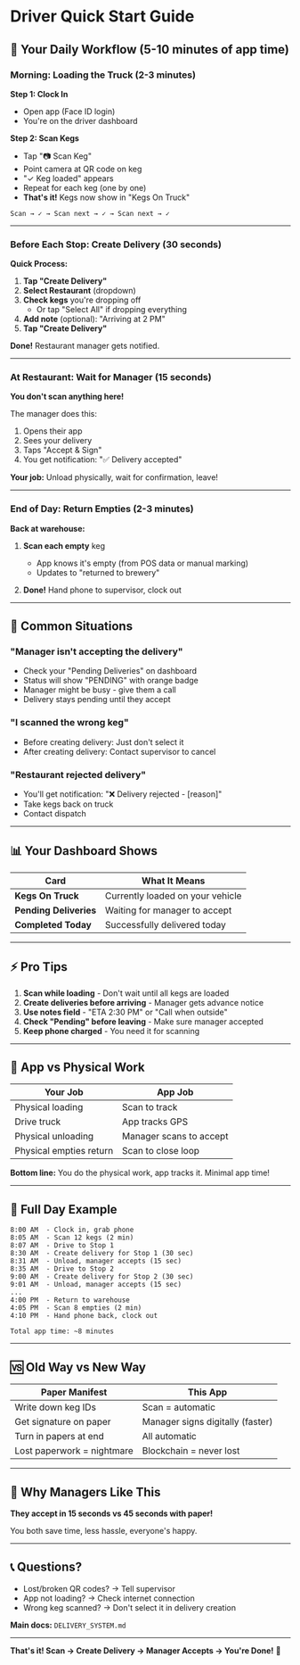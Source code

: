 # Driver Quick Start Guide

## 📱 Your Daily Workflow (5-10 minutes of app time)

### Morning: Loading the Truck (2-3 minutes)

**Step 1: Clock In**
- Open app (Face ID login)
- You're on the driver dashboard

**Step 2: Scan Kegs**
- Tap "📷 Scan Keg"
- Point camera at QR code on keg
- "✓ Keg loaded" appears
- Repeat for each keg (one by one)
- **That's it!** Kegs now show in "Kegs On Truck"

```
Scan → ✓ → Scan next → ✓ → Scan next → ✓
```

---

### Before Each Stop: Create Delivery (30 seconds)

**Quick Process:**

1. **Tap "Create Delivery"**
2. **Select Restaurant** (dropdown)
3. **Check kegs** you're dropping off
   - Or tap "Select All" if dropping everything
4. **Add note** (optional): "Arriving at 2 PM"
5. **Tap "Create Delivery"**

**Done!** Restaurant manager gets notified.

---

### At Restaurant: Wait for Manager (15 seconds)

**You don't scan anything here!**

The manager does this:
1. Opens their app
2. Sees your delivery
3. Taps "Accept & Sign"
4. You get notification: "✅ Delivery accepted"

**Your job:** Unload physically, wait for confirmation, leave!

---

### End of Day: Return Empties (2-3 minutes)

**Back at warehouse:**

1. **Scan each empty** keg
   - App knows it's empty (from POS data or manual marking)
   - Updates to "returned to brewery"

2. **Done!** Hand phone to supervisor, clock out

---

## 🚨 Common Situations

### "Manager isn't accepting the delivery"
- Check your "Pending Deliveries" on dashboard
- Status will show "PENDING" with orange badge
- Manager might be busy - give them a call
- Delivery stays pending until they accept

### "I scanned the wrong keg"
- Before creating delivery: Just don't select it
- After creating delivery: Contact supervisor to cancel

### "Restaurant rejected delivery"
- You'll get notification: "❌ Delivery rejected - [reason]"
- Take kegs back on truck
- Contact dispatch

---

## 📊 Your Dashboard Shows

| Card | What It Means |
|------|---------------|
| **Kegs On Truck** | Currently loaded on your vehicle |
| **Pending Deliveries** | Waiting for manager to accept |
| **Completed Today** | Successfully delivered today |

---

## ⚡ Pro Tips

1. **Scan while loading** - Don't wait until all kegs are loaded
2. **Create deliveries before arriving** - Manager gets advance notice
3. **Use notes field** - "ETA 2:30 PM" or "Call when outside"
4. **Check "Pending" before leaving** - Make sure manager accepted
5. **Keep phone charged** - You need it for scanning

---

## 🎯 App vs Physical Work

| Your Job | App Job |
|----------|---------|
| Physical loading | Scan to track |
| Drive truck | App tracks GPS |
| Physical unloading | Manager scans to accept |
| Physical empties return | Scan to close loop |

**Bottom line:** You do the physical work, app tracks it. Minimal app time!

---

## 🔄 Full Day Example

```
8:00 AM  - Clock in, grab phone
8:05 AM  - Scan 12 kegs (2 min)
8:07 AM  - Drive to Stop 1
8:30 AM  - Create delivery for Stop 1 (30 sec)
8:31 AM  - Unload, manager accepts (15 sec)
8:35 AM  - Drive to Stop 2
9:00 AM  - Create delivery for Stop 2 (30 sec)
9:01 AM  - Unload, manager accepts (15 sec)
...
4:00 PM  - Return to warehouse
4:05 PM  - Scan 8 empties (2 min)
4:10 PM  - Hand phone back, clock out

Total app time: ~8 minutes
```

---

## 🆚 Old Way vs New Way

| Paper Manifest | This App |
|----------------|----------|
| Write down keg IDs | Scan = automatic |
| Get signature on paper | Manager signs digitally (faster) |
| Turn in papers at end | All automatic |
| Lost paperwork = nightmare | Blockchain = never lost |

---

## 🤔 Why Managers Like This

**They accept in 15 seconds vs 45 seconds with paper!**

You both save time, less hassle, everyone's happy.

---

## 📞 Questions?

- Lost/broken QR codes? → Tell supervisor
- App not loading? → Check internet connection
- Wrong keg scanned? → Don't select it in delivery creation

**Main docs:** `DELIVERY_SYSTEM.md`

---

**That's it! Scan → Create Delivery → Manager Accepts → You're Done!** 🚀

